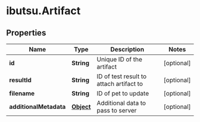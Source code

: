 # ibutsu.Artifact

## Properties

Name | Type | Description | Notes
------------ | ------------- | ------------- | -------------
**id** | **String** | Unique ID of the artifact | [optional] 
**resultId** | **String** | ID of test result to attach artifact to | [optional] 
**filename** | **String** | ID of pet to update | [optional] 
**additionalMetadata** | [**Object**](.md) | Additional data to pass to server | [optional] 


